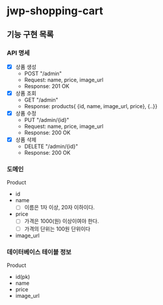 # jwp-shopping-cart

## 기능 구현 목록

### API 명세

- [x] 상품 생성
  - POST "/admin"
  - Request: name, price, image_url
  - Response: 201 OK
- [x] 상품 조회
  - GET "/admin"
  - Response: products{ {id, name, image_url, price}, {..}}
- [x] 상품 수정
  - PUT "/admin/{id}"
  - Request: name, price, image_url
  - Response: 200 OK
- [x] 상품 삭제
  - DELETE "/admin/{id}"
  - Response: 200 OK


### 도메인 

Product 
  - id
  - name
    - [ ] 이름은 1자 이상, 20자 이하이다.
  - price
    - [ ] 가격은 1000(원) 이상이여야 한다.
    - [ ] 가격의 단위는 100원 단위이다
  - image_url

### 데이터베이스 테이블 정보
  Product
  - id(pk)
  - name
  - price
  - image_url 

  